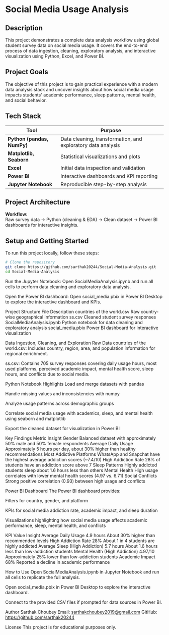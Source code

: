 # Social Media Usage Analysis

## Description

This project demonstrates a complete data analysis workflow using global student survey data on social media usage. It covers the end-to-end process of data ingestion, cleaning, exploratory analysis, and interactive visualization using Python, Excel, and Power BI.

## Project Goals

The objective of this project is to gain practical experience with a modern data analysis stack and uncover insights about how social media usage impacts students' academic performance, sleep patterns, mental health, and social behavior.

## Tech Stack

| Tool | Purpose |
|------|---------|
| **Python (pandas, NumPy)** | Data cleaning, transformation, and exploratory data analysis |
| **Matplotlib, Seaborn** | Statistical visualizations and plots |
| **Excel** | Initial data inspection and validation |
| **Power BI** | Interactive dashboards and KPI reporting |
| **Jupyter Notebook** | Reproducible step-by-step analysis |

## Project Architecture

**Workflow:**  
Raw survey data → Python (cleaning & EDA) → Clean dataset → Power BI dashboards for interactive insights.

## Setup and Getting Started

To run this project locally, follow these steps:

```bash
# Clone the repository
git clone https://github.com/sarthak20244/Social-Media-Analysis.git
cd Social-Media-Analysis
```
Run the Jupyter Notebook:
Open SocialMediaAnalysis.ipynb and run all cells to perform data cleaning and exploratory data analysis.

Open the Power BI dashboard:
Open social_media.pbix in Power BI Desktop to explore the interactive dashboard and KPIs.

Project Structure
File	Description
countries of the world.csv	Raw country-wise geographical information
ss.csv	Cleaned student survey responses
SocialMediaAnalysis.ipynb	Python notebook for data cleaning and exploratory analysis
social_media.pbix	Power BI dashboard for interactive visualization

Data Ingestion, Cleaning, and Exploration
Raw Data
countries of the world.csv:
Includes country, region, area, and population information for regional enrichment.

ss.csv:
Contains 705 survey responses covering daily usage hours, most used platforms, perceived academic impact, mental health score, sleep hours, and conflicts due to social media.

Python Notebook Highlights
Load and merge datasets with pandas

Handle missing values and inconsistencies with numpy

Analyze usage patterns across demographic groups

Correlate social media usage with academics, sleep, and mental health using seaborn and matplotlib

Export the cleaned dataset for visualization in Power BI

Key Findings
Metric	Insight
Gender	Balanced dataset with approximately 50% male and 50% female respondents
Average Daily Usage	Approximately 5 hours per day, about 30% higher than healthy recommendations
Most Addictive Platforms	WhatsApp and Snapchat have the highest average addiction scores (~7.4/10)
High Addiction Rate	28% of students have an addiction score above 7
Sleep Patterns	Highly addicted students sleep about 1.6 hours less than others
Mental Health	High usage correlates with lower mental health scores (4.97 vs. 6.71)
Social Conflicts	Strong positive correlation (0.93) between high usage and conflicts

Power BI Dashboard
The Power BI dashboard provides:

Filters for country, gender, and platform

KPIs for social media addiction rate, academic impact, and sleep duration

Visualizations highlighting how social media usage affects academic performance, sleep, mental health, and conflicts

KPI	Value	Insight
Average Daily Usage	4.9 hours	About 30% higher than recommended levels
High Addiction Rate	28%	About 1 in 4 students are highly addicted
Average Sleep (High Addiction)	5.7 hours	About 1.6 hours less than low-addiction students
Mental Health (High Addiction)	4.97/10	Approximately 25% lower than low-addiction students
Academic Impact	68%	Reported a decline in academic performance

How to Use
Open SocialMediaAnalysis.ipynb in Jupyter Notebook and run all cells to replicate the full analysis.

Open social_media.pbix in Power BI Desktop to explore the interactive dashboard.

Connect to the provided CSV files if prompted for data sources in Power BI.

Author
Sarthak Choubey
Email: sarthakchoubey2019@gmail.com
GitHub: https://github.com/sarthak20244

License
This project is for educational purposes only.

